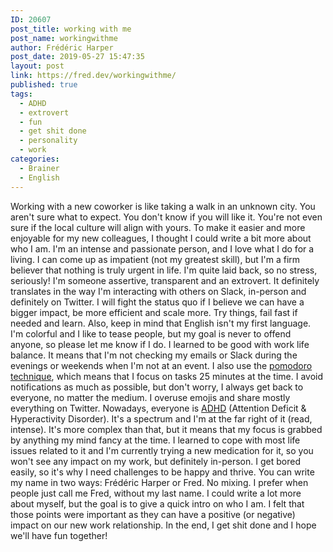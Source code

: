 ```yaml
---
ID: 20607
post_title: working with me
post_name: workingwithme
author: Frédéric Harper
post_date: 2019-05-27 15:47:35
layout: post
link: https://fred.dev/workingwithme/
published: true
tags:
  - ADHD
  - extrovert
  - fun
  - get shit done
  - personality
  - work
categories:
  - Brainer
  - English
---
```

Working with a new coworker is like taking a walk in an unknown city. You aren't sure what to expect. You don't know if you will like it. You're not even sure if the local culture will align with yours. To make it easier and more enjoyable for my new colleagues, I thought I could write a bit more about who I am. I'm an intense and passionate person, and I love what I do for a living. I can come up as impatient (not my greatest skill), but I'm a firm believer that nothing is truly urgent in life. I'm quite laid back, so no stress, seriously! I'm someone assertive, transparent and an extrovert. It definitely translates in the way I'm interacting with others on Slack, in-person and definitely on Twitter. I will fight the status quo if I believe we can have a bigger impact, be more efficient and scale more. Try things, fail fast if needed and learn. Also, keep in mind that English isn't my first language. I'm colorful and I like to tease people, but my goal is never to offend anyone, so please let me know if I do. I learned to be good with work life balance. It means that I'm not checking my emails or Slack during the evenings or weekends when I'm not at an event. I also use the [pomodoro technique][1], which means that I focus on tasks 25 minutes at the time. I avoid notifications as much as possible, but don't worry, I always get back to everyone, no matter the medium. I overuse emojis and share mostly everything on Twitter. Nowadays, everyone is [ADHD][2] (Attention Deficit & Hyperactivity Disorder). It's a spectrum and I'm at the far right of it (read, intense). It's more complex than that, but it means that my focus is grabbed by anything my mind fancy at the time. I learned to cope with most life issues related to it and I'm currently trying a new medication for it, so you won't see any impact on my work, but definitely in-person. I get bored easily, so it's why I need challenges to be happy and thrive. You can write my name in two ways: Frédéric Harper or Fred. No mixing. I prefer when people just call me Fred, without my last name. I could write a lot more about myself, but the goal is to give a quick intro on who I am. I felt that those points were important as they can have a positive (or negative) impact on our new work relationship. In the end, I get shit done and I hope we'll have fun together!

 [1]: https://francescocirillo.com/pages/pomodoro-technique
 [2]: https://en.wikipedia.org/wiki/Attention_deficit_hyperactivity_disorder